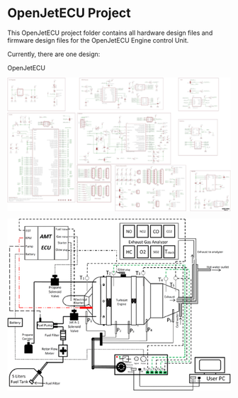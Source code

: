 # OpenJetECU Project

This OpenJetECU project folder contains all hardware design files and firmware design files for the OpenJetECU Engine control Unit.

Currently, there are one design:

OpenJetECU


![OpenJetECU Schematic](FCC.jpeg)

![OpenJetECU Schematic](TurboJet_Engine_ECU.png)

